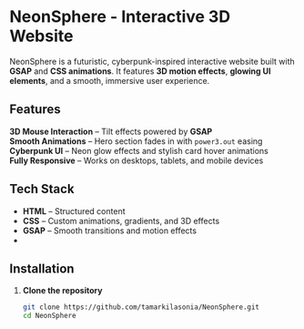 #  NeonSphere - Interactive 3D Website  
NeonSphere is a futuristic, cyberpunk-inspired interactive website built with **GSAP** and **CSS animations**. It features **3D motion effects**, **glowing UI elements**, and a smooth, immersive user experience.
## Features  
 **3D Mouse Interaction** – Tilt effects powered by **GSAP**  
 **Smooth Animations** – Hero section fades in with `power3.out` easing 
 **Cyberpunk UI** – Neon glow effects and stylish card hover animations  
 **Fully Responsive** – Works on desktops, tablets, and mobile devices 
 
## Tech Stack  
- **HTML** – Structured content  
- **CSS** – Custom animations, gradients, and 3D effects  
- **GSAP** – Smooth transitions and motion effects
- 
##  Installation  
1. **Clone the repository**  
   ```bash
   git clone https://github.com/tamarkilasonia/NeonSphere.git
   cd NeonSphere
